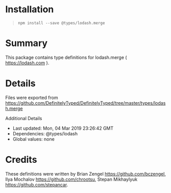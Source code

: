 # Installation
> `npm install --save @types/lodash.merge`

# Summary
This package contains type definitions for lodash.merge ( https://lodash.com ).

# Details
Files were exported from https://github.com/DefinitelyTyped/DefinitelyTyped/tree/master/types/lodash.merge

Additional Details
 * Last updated: Mon, 04 Mar 2019 23:26:42 GMT
 * Dependencies: @types/lodash
 * Global values: none

# Credits
These definitions were written by Brian Zengel <https://github.com/bczengel>, Ilya Mochalov <https://github.com/chrootsu>, Stepan Mikhaylyuk <https://github.com/stepancar>.
